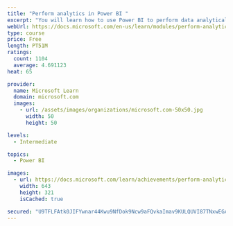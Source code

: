 ```yaml
---
title: "Perform analytics in Power BI "
excerpt: "You will learn how to use Power BI to perform data analytical functions, how to identify outliers in your data, how to group data together, and how to bin data for analysis. You will also learn how to perform time series analysis. Finally, you will work with advanced analytic features of Power BI, such as Quick Insights, AI Insights, and the Analyze feature."
webUrl: https://docs.microsoft.com/en-us/learn/modules/perform-analytics-power-bi/
type: course
price: Free
length: PT51M
ratings:
  count: 1104
  average: 4.691123
heat: 65

provider:
  name: Microsoft Learn
  domain: microsoft.com
  images:
    - url: /assets/images/organizations/microsoft.com-50x50.jpg
      width: 50
      height: 50

levels:
  - Intermediate

topics:
  - Power BI

images:
  - url: https://docs.microsoft.com/learn/achievements/perform-analytics-power-bi-social.png
    width: 643
    height: 321
    isCached: true

secured: "U9TFLFAtk0JIFYwnar44Kwu9NfDok9Ncw9aFQvkaImav9KULQUVI87TNxwEGAYYX8kIq/3lJz2OCdXlAGY7bB+2EZgDXfCngum+4RxNKi9qAG+XdsS+cc7zJeRnM7OFHawgnUw9g5svaYvx75xk4QVEr5CNfg+TT6Z9NdUbST/cu5Pw3r63DrnKciRQ+76QE/tHPx1SvE/MK5z/eFRRDL/qcrIXXCyhOt0glxfe5bQDUJLF4LkUPSo3tbmXnuOkrmqp0AiunFVUog2/dSI9o4hZC9l3w//CJrSbkTQYeavlYp5BX/hSSiuFopjgLG9ApKoRpWQtw4W7N99PGXx+VF2adC1sqn83RA4P6EXS2rAxoiq0al7pqqR5XGm8GRUIGhNAGNV7MdvVomA2ku4lZpOSNOysaSx7Np3/kfu7n73I=;uMIcYT7v2BjHMfIQhH90Lw=="
---
```


